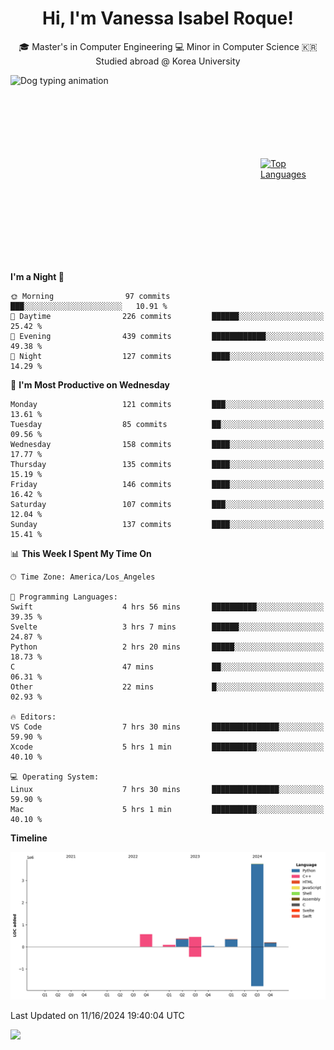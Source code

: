 <h1 align="center">Hi, I'm Vanessa Isabel Roque!</h1>

<p align="center"> 🎓 Master's in Computer Engineering 💻 Minor in Computer Science 🇰🇷 Studied abroad @ Korea University <br></p>
<div style="display: flex; justify-content: center; align-items: center;">
  <img src="https://cdn.dribbble.com/users/859807/screenshots/6284055/benny_typing_1.gif" width="400" height="300" alt="Dog typing animation">
  <a href="https://github.com/anuraghazra/github-readme-stats">
    <img src="https://github-readme-stats.vercel.app/api/top-langs/?username=vroque19" alt="Top Languages" width="400" height="300">
  </a>
</div>

 
<!--START_SECTION:waka-->
**I'm a Night 🦉** 

```text
🌞 Morning                97 commits          ███░░░░░░░░░░░░░░░░░░░░░░   10.91 % 
🌆 Daytime                226 commits         ██████░░░░░░░░░░░░░░░░░░░   25.42 % 
🌃 Evening                439 commits         ████████████░░░░░░░░░░░░░   49.38 % 
🌙 Night                  127 commits         ████░░░░░░░░░░░░░░░░░░░░░   14.29 % 
```
📅 **I'm Most Productive on Wednesday** 

```text
Monday                   121 commits         ███░░░░░░░░░░░░░░░░░░░░░░   13.61 % 
Tuesday                  85 commits          ██░░░░░░░░░░░░░░░░░░░░░░░   09.56 % 
Wednesday                158 commits         ████░░░░░░░░░░░░░░░░░░░░░   17.77 % 
Thursday                 135 commits         ████░░░░░░░░░░░░░░░░░░░░░   15.19 % 
Friday                   146 commits         ████░░░░░░░░░░░░░░░░░░░░░   16.42 % 
Saturday                 107 commits         ███░░░░░░░░░░░░░░░░░░░░░░   12.04 % 
Sunday                   137 commits         ████░░░░░░░░░░░░░░░░░░░░░   15.41 % 
```


📊 **This Week I Spent My Time On** 

```text
🕑︎ Time Zone: America/Los_Angeles

💬 Programming Languages: 
Swift                    4 hrs 56 mins       ██████████░░░░░░░░░░░░░░░   39.35 % 
Svelte                   3 hrs 7 mins        ██████░░░░░░░░░░░░░░░░░░░   24.87 % 
Python                   2 hrs 20 mins       █████░░░░░░░░░░░░░░░░░░░░   18.73 % 
C                        47 mins             ██░░░░░░░░░░░░░░░░░░░░░░░   06.31 % 
Other                    22 mins             █░░░░░░░░░░░░░░░░░░░░░░░░   02.93 % 

🔥 Editors: 
VS Code                  7 hrs 30 mins       ███████████████░░░░░░░░░░   59.90 % 
Xcode                    5 hrs 1 min         ██████████░░░░░░░░░░░░░░░   40.10 % 

💻 Operating System: 
Linux                    7 hrs 30 mins       ███████████████░░░░░░░░░░   59.90 % 
Mac                      5 hrs 1 min         ██████████░░░░░░░░░░░░░░░   40.10 % 
```

**Timeline**

![Lines of Code chart](https://raw.githubusercontent.com/vroque19/vroque19/main/assets/bar_graph.png)


 Last Updated on 11/16/2024 19:40:04 UTC
<!--END_SECTION:waka-->
![](https://komarev.com/ghpvc/?username=vroque19&color=b2a3dc&style=flat-square)
